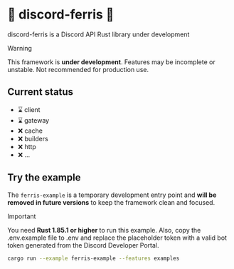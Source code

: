 # 🦀 discord-ferris 🦀

discord-ferris is a Discord API Rust library under development

> [!WARNING]
> This framework is **under development**. Features may be incomplete or unstable. Not recommended for production use.

## Current status

- ⌛ client
- ⌛ gateway
- ❌ cache
- ❌ builders
- ❌ http
- ❌ ...

## Try the example

The `ferris-example` is a temporary development entry point and **will be removed in future versions** to keep the framework clean and focused.

> [!IMPORTANT]
> You need **Rust 1.85.1 or higher** to run this example. Also, copy the .env.example file to .env and replace the placeholder token with a valid bot token generated from the Discord Developer Portal.

```bash
cargo run --example ferris-example --features examples
```
